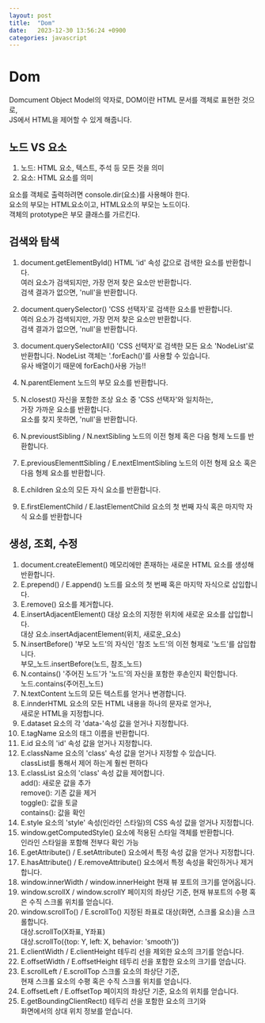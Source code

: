 ```yaml
---
layout: post
title:  "Dom"
date:   2023-12-30 13:56:24 +0900
categories: javascript
---
```


# Dom
Domcument Object Model의 약자로, DOM이란 HTML 문서를 객체로 표현한 것으로,  
JS에서 HTML을 제어할 수 있게 해줍니다.

## 노드 VS 요소
1. 노드: HTML 요소, 텍스트, 주석 등 모든 것을 의미
2. 요소: HTML 요소를 의미

요소를 객체로 출력하려면 console.dir(요소)를 사용해야 한다.  
요소의 부모는 HTML요소이고, HTML요소의 부모는 노드이다.  
객체의 prototype은 부모 클래스를 가르킨다.

## 검색와 탐색
1. document.getElementById()
HTML 'id' 속성 값으로 검색한 요소를 반환합니다.  
여러 요소가 검색되지만, 가장 먼저 찾은 요소만 반환합니다.  
검색 결과가 없으면, 'null'을 반환합니다.

2. document.querySelector()
'CSS 선택자'로 검색한 요소를 반환합니다.  
여러 요소가 검색되지만, 가장 먼저 찾은 요소만 반환합니다.  
검색 결과가 없으면, 'null'을 반환합니다.

2. document.querySelectorAll()
'CSS 선택자'로 검색한 모든 요소 'NodeList'로 반환합니다.
NodeList 객체는 '.forEach()'를 사용할 수 있습니다.  
유사 배열이기 때문에 forEach()사용 가능!!

3. N.parentElement
노드의 부모 요소를 반환합니다.

4. N.closest()
자신을 포함한 조상 요소 중 'CSS 선택자'와 일치하는,  
가장 가까운 요소를 반환합니다.  
요소를 찾지 못하면, 'null'을 반환합니다.

5. N.previoustSibling / N.nextSibling
노드의 이전 형제 혹은 다음 형제 노드를 반환합니다.

6. E.previousElementtSibling / E.nextElmentSibling
노드의 이전 형제 요소 혹은 다음 형제 요소를 반환합니다.

7. E.children
요소의 모든 자식 요소를 반환합니다.

8. E.firstElementChild / E.lastElementChild
요소의 첫 번째 자식 혹은 마지막 자식 요소를 반환합니다

## 생성, 조회, 수정
1. document.createElement()
메모리에만 존재하는 새로운 HTML 요소를 생성해 반환합니다.
2. E.prepend() / E.append()
노드를 요소의 첫 번째 혹은 마지막 자식으로 삽입합니다.
3. E.remove()
요소를 제거합니다.
4. E.insertAdjacentElement()
대상 요소의 지정한 위치에 새로운 요소를 삽입합니다.  
대상 요소.insertAdjacentElement(위치, 새로운_요소)
5. N.insertBefore()
'부모 노드'의 자식인 '참조 노드'의 이전 형제로 '노드'를 삽입합니다.  
부모_노드.insertBefore(노드, 참조_노드)
6. N.contains()
'주어진 노드'가 '노드'의 자신을 포함한 후손인지 확인합니다.  
노드.contains(주어진_노드)
7. N.textContent
노드의 모든 텍스트를 얻거나 변경합니다.
8. E.innderHTML
요소의 모든 HTML 내용을 하나의 문자로 얻거나,  
새로운 HTML을 지정합니다.
9. E.dataset
요소의 각 'data-'속성 값을 얻거나 지정합니다.
10. E.tagName
요소의 태그 이름을 반환합니다.
11. E.id
요소의 'id' 속성 값을 얻거나 지정합니다.
12. E.className
요소의 'class' 속성 값을 얻거나 지정할 수 있습니다.  
classList를 통해서 제어 하는게 훨씬 편하다
13. E.classList
요소의 'class' 속성 값을 제어합니다.  
add(): 새로운 값을 추가  
remove(): 기존 값을 제거  
toggle(): 값을 토글  
contains(): 값을 확인
14. E.style
요소의 'style' 속성(인라인 스타일)의 CSS 속성 값을 얻거나 지정합니다.
15. window.getComputedStyle()
요소에 적용된 스타일 객체를 반환합니다.  
인라인 스타일을 포함해 전부다 확인 가능
16. E.getAttribute() / E.setAttribute()
요소에서 특정 속성 값을 얻거나 지정합니다.
17. E.hasAttribute() / E.removeAttribute()
요소에서 특정 속성을 확인하거나 제거합니다.
18. window.innerWidth / window.innerHeight
현재 뷰 포트의 크기를 얻어옵니다.
19. window.scrollX / window.scrollY
페이지의 좌상단 기준, 현재 뷰포트의 수평 혹은 수직 스크롤 위치를 얻습니다.
20. window.scrollTo() / E.scrollTo()
지정된 좌표로 대상(화면, 스크롤 요소)을 스크롤합니다.  
대상.scrollTo(X좌표, Y좌표)  
대상.scrollTo({top: Y, left: X, behavior: 'smooth'})
21. E.clientWidth / E.clientHeight
테두리 선을 제외한 요소의 크기를 얻습니다.
22. E.offsetWidth / E.offsetHeight
테두리 선을 포함한 요소의 크기를 얻습니다.
23. E.scrollLeft / E.scrollTop
스크롤 요소의 좌상단 기준,  
현재 스크롤 요소의 수평 혹은 수직 스크롤 위치를 얻습니다.
24. E.offsetLeft / E.offsetTop
페이지의 좌상단 기준, 요소의 위치를 얻습니다.
25. E.getBoundingClientRect()
테두리 선을 포함한 요소의 크기와  
화면에서의 상대 위치 정보를 얻습니다.
